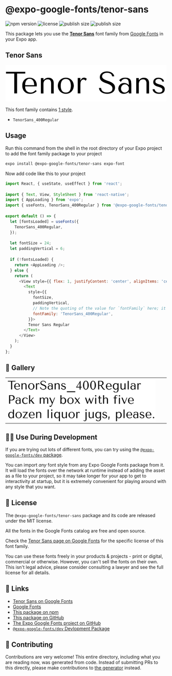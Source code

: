 # @expo-google-fonts/tenor-sans

![npm version](https://flat.badgen.net/npm/v/@expo-google-fonts/tenor-sans)
![license](https://flat.badgen.net/github/license/expo/google-fonts)
![publish size](https://flat.badgen.net/packagephobia/install/@expo-google-fonts/tenor-sans)
![publish size](https://flat.badgen.net/packagephobia/publish/@expo-google-fonts/tenor-sans)

This package lets you use the [**Tenor Sans**](https://fonts.google.com/specimen/Tenor+Sans) font family from [Google Fonts](https://fonts.google.com/) in your Expo app.

## Tenor Sans

![Tenor Sans](./font-family.png)

This font family contains [1 style](#-gallery).

- `TenorSans_400Regular`

## Usage

Run this command from the shell in the root directory of your Expo project to add the font family package to your project
```sh
expo install @expo-google-fonts/tenor-sans expo-font
```

Now add code like this to your project
```js
import React, { useState, useEffect } from 'react';

import { Text, View, StyleSheet } from 'react-native';
import { AppLoading } from 'expo';
import { useFonts, TenorSans_400Regular } from '@expo-google-fonts/tenor-sans';

export default () => {
  let [fontsLoaded] = useFonts({
    TenorSans_400Regular,
  });

  let fontSize = 24;
  let paddingVertical = 6;

  if (!fontsLoaded) {
    return <AppLoading />;
  } else {
    return (
      <View style={{ flex: 1, justifyContent: 'center', alignItems: 'center' }}>
        <Text
          style={{
            fontSize,
            paddingVertical,
            // Note the quoting of the value for `fontFamily` here; it expects a string!
            fontFamily: 'TenorSans_400Regular',
          }}>
          Tenor Sans Regular
        </Text>
      </View>
    );
  }
};

```

## 🔡 Gallery


||||
|-|-|-|
|![TenorSans_400Regular](./TenorSans_400Regular.ttf.png)||||


## 👩‍💻 Use During Development

If you are trying out lots of different fonts, you can try using the [`@expo-google-fonts/dev` package](https://github.com/expo/google-fonts/tree/master/font-packages/dev#readme).

You can import *any* font style from any Expo Google Fonts package from it. It will load the fonts
over the network at runtime instead of adding the asset as a file to your project, so it may take longer
for your app to get to interactivity at startup, but it is extremely convenient
for playing around with any style that you want.

## 📖 License

The `@expo-google-fonts/tenor-sans` package and its code are released under the MIT license.

All the fonts in the Google Fonts catalog are free and open source.

Check the [Tenor Sans page on Google Fonts](https://fonts.google.com/specimen/Tenor+Sans) for the specific license of this font family.

You can use these fonts freely in your products & projects - print or digital, commercial or otherwise. However, you can't sell the fonts on their own. This isn't legal advice, please consider consulting a lawyer and see the full license for all details.

## 🔗 Links

- [Tenor Sans on Google Fonts](https://fonts.google.com/specimen/Tenor+Sans)
- [Google Fonts](https://fonts.google.com/)
- [This package on npm](https://www.npmjs.com/package/@expo-google-fonts/tenor-sans)
- [This package on GitHub](https://github.com/expo/google-fonts/tree/master/font-packages/tenor-sans)
- [The Expo Google Fonts project on GitHub](https://github.com/expo/google-fonts)
- [`@expo-google-fonts/dev` Devlopment Package](https://github.com/expo/google-fonts/tree/master/font-packages/dev)

## 🤝 Contributing

Contributions are very welcome! This entire directory, including what you are reading now, was generated from code. Instead of submitting PRs to this directly, please make contributions to [the generator](https://github.com/expo/google-fonts/tree/master/packages/generator) instead.
